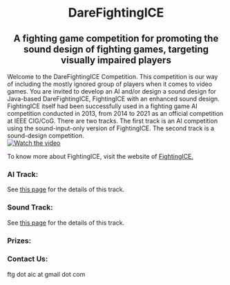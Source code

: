 # <div align="center" ><b>DareFightingICE </b></div>
## <div align="center"><b>A fighting game competition for promoting the sound design of fighting games, targeting visually impaired players</b></div>

Welcome to the DareFightingICE Competition. This competition is our way of including the mostly ignored group of players when it comes to video games. You are invited to develop an AI and/or design a sound design for Java-based DareFightingICE, FightingICE with an enhanced sound design. FightingICE itself had been successfully used in a fighting game AI competition conducted in 2013, from 2014 to 2021 as an official competition at IEEE CIG/CoG. There are two tracks. The first track is an AI competition using the sound-input-only version of FightingICE. The second track is a sound-design competition.
<br>
[![Watch the video](https://img.youtube.com/vi/zuhCG6V5Q5A/0.jpg)](https://www.youtube.com/watch?v=zuhCG6V5Q5A)
<br>

To know more about FightingICE, visit the website of <a href="https://www.ice.ci.ritsumei.ac.jp/~ftgaic/index.htm" target="_blank">FightingICE.</a><br>


### <b>AI Track:</b>
See <a href="https://tinyurl.com/DareFightingICE/AI" target="_blank">this page</a> for the details of this track.<br>

### <b>Sound Track:</b>
See <a href="https://tinyurl.com/DareFightingICE/Sound" target="_blank">this page</a> for the details of this track.<br>

### <b>Prizes:</b>

### <b>Contact Us:</b>
ftg dot aic at gmail dot com 

